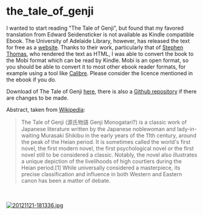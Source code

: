 the_tale_of_genji
=================

I wanted to start reading "The Tale of Genji", but found that my favored translation from Edward Seidensticker is not available as Kindle compatible Ebook. The University of Adelaide Library, however, has released the text for free as a <a title="Tale of Genji by The University of Adelaide Library" href="http://ebooks.adelaide.edu.au/m/murasaki-shikibu/tale-of-genji/" target="_blank">website</a>. Thanks to their work, particularly that of <a title="Stephen Thomas" href="http://www.adelaide.edu.au/directory/stephen.thomas" target="_blank">Stephen Thomas</a>, who rendered the text as HTML, I was able to convert the book to the Mobi format which can be read by Kindle. Mobi is an open format, so you should be able to convert it to most other ebook reader formats, for example using a tool like <a title="Calibre" href="http://calibre-ebook.com/" target="_blank">Calibre</a>. Please consider the licence mentioned in the ebook if you do.

Download of The Tale of Genji <a href="https://github.com/preek/the_tale_of_genji/raw/master/The%20Tale%20of%20Genji%20-%20Murasaki%20Shikibu.mobi">here</a>, there is also a <a href="https://github.com/preek/the_tale_of_genji">Github repository</a> if there are changes to be made.

Abstract, taken from <a href="http://en.wikipedia.org/wiki/The_Tale_of_Genji">Wikipedia</a>:
<blockquote>The Tale of Genji (源氏物語 Genji Monogatari?) is a classic work of Japanese literature written by the Japanese noblewoman and lady-in-waiting Murasaki Shikibu in the early years of the 11th century, around the peak of the Heian period. It is sometimes called the world's first novel, the first modern novel, the first psychological novel or the first novel still to be considered a classic. Notably, the novel also illustrates a unique depiction of the livelihoods of high courtiers during the Heian period.[1] While universally considered a masterpiece, its precise classification and influence in both Western and Eastern canon has been a matter of debate.</blockquote>

<br /><br /><a href="http://blog.dispatched.ch/wp-content/uploads/2012/11/20121121-181336.jpg"><img src="http://blog.dispatched.ch/wp-content/uploads/2012/11/20121121-181336.jpg" alt="20121121-181336.jpg" class="alignnone size-full" /></a>